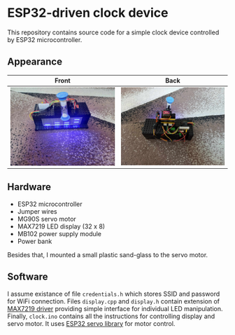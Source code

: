 # ESP32-driven clock device

This repository contains source code for a simple clock device controlled by ESP32 microcontroller.

## Appearance

| Front | Back |
|----------|----------|
|   ![front](./ims/front.jpg)   |   ![back](./ims/back.jpg)   |

## Hardware

-   ESP32 microcontroller
-   Jumper wires
-   MG90S servo motor
-   MAX7219 LED display (32 x 8)
-   MB102 power supply module
-   Power bank

Besides that, I mounted a small plastic sand-glass to the servo motor.

## Software

I assume existance of file `credentials.h` which stores SSID and password for WiFi connection.
Files `display.cpp` and `display.h` contain extension of [MAX7219 driver](https://docs.arduino.cc/libraries/ledcontrol/) providing simple interface for individual LED manipulation.
Finally, `clock.ino` contains all the instructions for controlling display and servo motor. It uses [ESP32 servo library](https://docs.arduino.cc/libraries/esp32servo/) for motor control.
